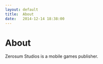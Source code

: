 ```yaml
---
layout: default
title:  About
date:   2014-12-14 18:38:00
---
```


# About

Zerosum Studios is a mobile games publisher.

